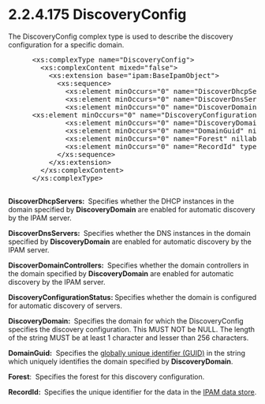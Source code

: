 <html dir="LTR" xmlns:mshelp="http://msdn.microsoft.com/mshelp" xmlns:ddue="http://ddue.schemas.microsoft.com/authoring/2003/5" xmlns:xlink="http://www.w3.org/1999/xlink" xmlns:tool="http://www.microsoft.com/tooltip">
 <body>
 <div id="header">
 <h1 class="heading">2.2.4.175 DiscoveryConfig</h1>
 </div>
 <div id="mainSection">
 <div id="mainBody">
 <div id="allHistory" class="saveHistory"></div>
 <div id="sectionSection0" class="section" name="collapseableSection">
 

<p>The DiscoveryConfig complex type is used to describe the
discovery configuration for a specific domain.</p>

<dl>
<dd>
<div><pre> &lt;xs:complexType name=&quot;DiscoveryConfig&quot;&gt;
   &lt;xs:complexContent mixed=&quot;false&quot;&gt;
     &lt;xs:extension base=&quot;ipam:BaseIpamObject&quot;&gt;
       &lt;xs:sequence&gt;
         &lt;xs:element minOccurs=&quot;0&quot; name=&quot;DiscoverDhcpServers&quot; type=&quot;xsd:boolean&quot; /&gt;
         &lt;xs:element minOccurs=&quot;0&quot; name=&quot;DiscoverDnsServers&quot; type=&quot;xsd:boolean&quot; /&gt;
         &lt;xs:element minOccurs=&quot;0&quot; name=&quot;DiscoverDomainControllers&quot; type=&quot;xsd:boolean&quot; /&gt;
 &lt;xs:element minOccurs=&quot;0&quot; name=&quot;DiscoveryConfigurationStatus&quot; type=&quot;ipam:ADDomainConfigurationStatus&quot; /&gt;
         &lt;xs:element minOccurs=&quot;0&quot; name=&quot;DiscoveryDomain&quot; nillable=&quot;true&quot; type=&quot;xsd:string&quot; /&gt;
         &lt;xs:element minOccurs=&quot;0&quot; name=&quot;DomainGuid&quot; nillable=&quot;true&quot; type=&quot;xsd:string&quot; /&gt;
         &lt;xs:element minOccurs=&quot;0&quot; name=&quot;Forest&quot; nillable=&quot;true&quot; type=&quot;ipam:IpamForest&quot; /&gt;
         &lt;xs:element minOccurs=&quot;0&quot; name=&quot;RecordId&quot; type=&quot;xsd:int&quot; /&gt;
       &lt;/xs:sequence&gt;
     &lt;/xs:extension&gt;
   &lt;/xs:complexContent&gt;
 &lt;/xs:complexType&gt;
  
</pre></div>
</dd></dl>

<p><b>DiscoverDhcpServers: </b> Specifies whether the
DHCP instances in the domain specified by <b>DiscoveryDomain</b> are enabled
for automatic discovery by the IPAM server.</p>

<p><b>DiscoverDnsServers: </b> Specifies whether the DNS
instances in the domain specified by <b>DiscoveryDomain</b> are enabled for
automatic discovery by the IPAM server.</p>

<p><b>DiscoverDomainControllers: </b> Specifies whether
the domain controllers in the domain specified by <b>DiscoveryDomain</b> are
enabled for automatic discovery by the IPAM server.</p>

<p><b>DiscoveryConfigurationStatus: </b>Specifies
whether the domain is configured for automatic discovery of servers.</p>

<p><b>DiscoveryDomain: </b> Specifies the domain for
which the DiscoveryConfig specifies the discovery configuration. This MUST NOT
be NULL. The length of the string MUST be at least 1 character and lesser than
256 characters.</p>

<p><b>DomainGuid:</b>  Specifies the <a href="21b4a631-8f28-420f-822f-c5f879d5046e.md#gt_f49694cc-c350-462d-ab8e-816f0103c6c1">globally unique identifier
(GUID)</a> in the string which uniquely identifies the domain specified by <b>DiscoveryDomain</b>.</p>

<p><b>Forest</b>:  Specifies the forest for this
discovery configuration.</p>

<p><b>RecordId: </b> Specifies the unique identifier for
the data in the <a href="21b4a631-8f28-420f-822f-c5f879d5046e.md#gt_1ebbf4e0-d234-4732-a83d-022081131cea">IPAM data
store</a>.</p>


 </div>
 </div>
 </div>
 </body>
</html>